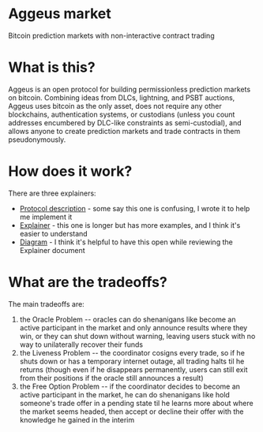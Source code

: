 # Aggeus market
Bitcoin prediction markets with non-interactive contract trading

# What is this?

Aggeus is an open protocol for building permissionless prediction markets on bitcoin. Combining ideas from DLCs, lightning, and PSBT auctions, Aggeus uses bitcoin as the only asset, does not require any other blockchains, authentication systems, or custodians (unless you count addresses encumbered by DLC-like constraints as semi-custodial), and allows anyone to create prediction markets and trade contracts in them pseudonymously.

# How does it work?

There are three explainers:

- [Protocol description](https://gist.github.com/supertestnet/be601c4fc50d0f1d9a5c7079cf3363df) - some say this one is confusing, I wrote it to help me implement it
- [Explainer](https://gist.github.com/supertestnet/7456c01f0333581794eb153f990a153d) - this one is longer but has more examples, and I think it's easier to understand
- [Diagram](https://supertestnet.github.io/aggeus_market/diagram.html) - I think it's helpful to have this open while reviewing the Explainer document

# What are the tradeoffs?

The main tradeoffs are:
1. the Oracle Problem -- oracles can do shenanigans like become an active participant in the market and only announce results where they win, or they can shut down without warning, leaving users stuck with no way to unilaterally recover their funds
2. the Liveness Problem -- the coordinator cosigns every trade, so if he shuts down or has a temporary internet outage, all trading halts til he returns (though even if he disappears permanently, users can still exit from their positions if the oracle still announces a result)
3. the Free Option Problem -- if the coordinator decides to become an active participant in the market, he can do shenanigans like hold someone's trade offer in a pending state til he learns more about where the market seems headed, then accept or decline their offer with the knowledge he gained in the interim
